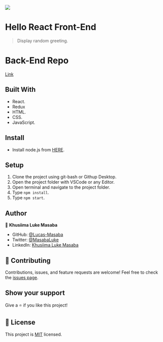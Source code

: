 ![](https://img.shields.io/badge/Microverse-blueviolet)

# Hello React Front-End

> Display random greeting.
# Back-End Repo

[Link](https://github.com/Lucas-Masaba/hello-rails-back-end)

## Built With

- React.
- Redux
- HTML.
- CSS.
- JavaScript.

## Install

- Install node.js from [HERE](https://nodejs.org/en/).

## Setup

1. Clone the project using git-bash or Githup Desktop.
2. Open the project folder with VSCode or any Editor.
3. Open terminal and navigate to the project folder.
4. Type `npm install`.
5. Type `npm start`.

## Author

👤 **Khusiima Luke Masaba**

- GitHub: [@Lucas-Masaba](https://github.com/Lucas-Masaba)
- Twitter: [@MasabaLuke](https://twitter.com/MasabaLuke)
- LinkedIn: [Khusiima Luke Masaba](https://linkedin.com/in/khusiima-luke-masaba)

## 🤝 Contributing

Contributions, issues, and feature requests are welcome!
Feel free to check the [issues page](../../issues/).
## Show your support

Give a ⭐️ if you like this project!

## 📝 License

This project is [MIT](./MIT.md) licensed.